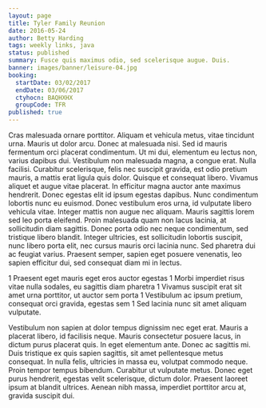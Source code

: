 ```yaml
---
layout: page
title: Tyler Family Reunion
date: 2016-05-24
author: Betty Harding
tags: weekly links, java
status: published
summary: Fusce quis maximus odio, sed scelerisque augue. Duis.
banner: images/banner/leisure-04.jpg
booking:
  startDate: 03/02/2017
  endDate: 03/06/2017
  ctyhocn: BAQHXHX
  groupCode: TFR
published: true
---
```

Cras malesuada ornare porttitor. Aliquam et vehicula metus, vitae tincidunt urna. Mauris ut dolor arcu. Donec at malesuada nisi. Sed id mauris fermentum orci placerat condimentum. Ut mi dui, elementum eu lectus non, varius dapibus dui. Vestibulum non malesuada magna, a congue erat. Nulla facilisi. Curabitur scelerisque, felis nec suscipit gravida, est odio pretium mauris, a mattis erat ligula quis dolor. Quisque et consequat libero. Vivamus aliquet et augue vitae placerat. In efficitur magna auctor ante maximus hendrerit. Donec egestas elit id ipsum egestas dapibus.
Nunc condimentum lobortis nunc eu euismod. Donec vestibulum eros urna, id vulputate libero vehicula vitae. Integer mattis non augue nec aliquam. Mauris sagittis lorem sed leo porta eleifend. Proin malesuada quam non lacus lacinia, at sollicitudin diam sagittis. Donec porta odio nec neque condimentum, sed tristique libero blandit. Integer ultricies, est sollicitudin lobortis suscipit, nunc libero porta elit, nec cursus mauris orci lacinia nunc. Sed pharetra dui ac feugiat varius. Praesent semper, sapien eget posuere venenatis, leo sapien efficitur dui, sed consequat diam mi in lectus.

1 Praesent eget mauris eget eros auctor egestas
1 Morbi imperdiet risus vitae nulla sodales, eu sagittis diam pharetra
1 Vivamus suscipit erat sit amet urna porttitor, ut auctor sem porta
1 Vestibulum ac ipsum pretium, consequat orci gravida, egestas sem
1 Sed lacinia nunc sit amet aliquam vulputate.

Vestibulum non sapien at dolor tempus dignissim nec eget erat. Mauris a placerat libero, id facilisis neque. Mauris consectetur posuere lacus, in dictum purus placerat quis. In eget elementum ante. Donec ac sagittis mi. Duis tristique ex quis sapien sagittis, sit amet pellentesque metus consequat. In nulla felis, ultricies in massa eu, volutpat commodo neque. Proin tempor tempus bibendum. Curabitur ut vulputate metus. Donec eget purus hendrerit, egestas velit scelerisque, dictum dolor. Praesent laoreet ipsum at blandit ultrices. Aenean nibh massa, imperdiet porttitor arcu at, gravida suscipit dui.
